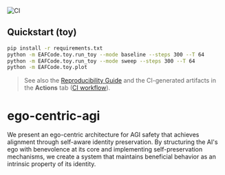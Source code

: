 ![CI](https://github.com/samuel-pedrielli/ego-centric-agi/actions/workflows/ci.yml/badge.svg)
## Quickstart (toy)

```bash
pip install -r requirements.txt
python -m EAFCode.toy.run_toy --mode baseline --steps 300 --T 64
python -m EAFCode.toy.run_toy --mode sweep --steps 300 --T 64
python -m EAFCode.toy.plot
```
> See also the [Reproducibility Guide](./REPRODUCIBILITY.md) and the CI-generated artifacts in the **Actions** tab ([CI workflow](../../actions/workflows/ci.yml)).

# ego-centric-agi
We present an ego-centric architecture for AGI safety that achieves alignment through self-aware identity preservation. By structuring the AI's ego with benevolence at its core and implementing self-preservation mechanisms, we create a system that maintains beneficial behavior as an intrinsic property of its identity.
